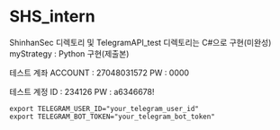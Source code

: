# SHS_intern
ShinhanSec 디렉토리 및 TelegramAPI_test 디렉토리는 C#으로 구현(미완성)
myStrategy : Python 구현(제출본)

테스트 계좌
ACCOUNT : 27048031572
PW : 0000


테스트 계정
ID : 234126
PW : a6346678!


``` environ.os
export TELEGRAM_USER_ID="your_telegram_user_id"
export TELEGRAM_BOT_TOKEN="your_telegram_bot_token"
```
